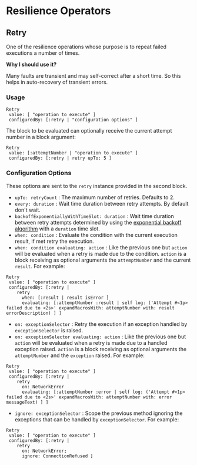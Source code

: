 # Resilience Operators

## Retry

One of the resilience operations whose purpose is to repeat failed executions a number of times.

**Why I should use it?**

Many faults are transient and may self-correct after a short time. So this helps in auto-recovery of transient errors.

### Usage
```smalltalk
Retry
 value: [ "operation to execute" ]
 configuredBy: [:retry | "configuration options" ]
```

The block to be evaluated can optionally receive the current attempt  number in a block argument:

```smalltalk
Retry
 value: [:attemptNumber | "operation to execute" ]
 configuredBy: [:retry | retry upTo: 5 ]
```

### Configuration Options
These options are sent to the `retry` instance provided in the second block.

-	`upTo: retryCount` : The maximum number of retries. Defaults to 2.
-	`every: duration` : Wait time duration between retry attempts. By default don't wait.
- `backoffExponentiallyWithTimeSlot: duration` : Wait time duration between retry attempts determined by using the [exponential backoff algorithm](https://en.wikipedia.org/wiki/Exponential_backoff) with a `duration` time slot.
- `when: condition` : Evaluate the condition with the current execution result, if met retry the execution.
- `when: condition evaluating: action` : Like the previous one but `action` will be evaluated when a retry is made due to the condition. `action` is a block receiving as optional arguments the `attemptNumber` and the current `result`. For example:
```smalltalk
Retry
 value: [ "operation to execute" ]
 configuredBy: [:retry |
    retry
      when: [:result | result isError ]
      evaluating: [:attemptNumber :result | self log: ('Attempt #<1p> failed due to <2s>' expandMacrosWith: attemptNumber with: result errorDescription) ] ]
```
-	`on: exceptionSelector` : Retry the execution if an exception handled by `exceptionSelector` is raised.
- `on: exceptionSelector evaluating: action` : Like the previous one but `action` will be evaluated when a retry is made due to a handled exception raised. `action` is a block receiving as optional arguments the `attemptNumber` and the `exception` raised. For example:
```smalltalk
Retry
 value: [ "operation to execute" ]
 configuredBy: [:retry |
    retry
      on: NetworkError
      evaluating: [:attemptNumber :error | self log: ('Attempt #<1p> failed due to <2s>' expandMacrosWith: attemptNumber with: error messageText) ] ]
```
- `ignore: exceptionSelector` : Scope the previous method ignoring the exceptions that can be handled by `exceptionSelector`. For example:
```smalltalk
Retry
 value: [ "operation to execute" ]
 configuredBy: [:retry |
    retry
      on: NetworkError;
      ignore: ConnectionRefused ]
```

